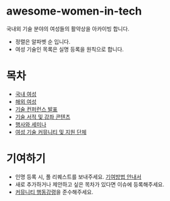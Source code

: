 # awesome-women-in-tech
국내외 기술 분야의 여성들의 활약상을 아카이빙 합니다.

* 정렬은 알파벳 순 입니다.
* 여성 기술인 목록은 실명 등록을 원칙으로 합니다.

# 목차
* [국내 여성](korean_women.md) 
* [해외 여성](abroad_women.md)
* [기술 컨퍼런스 발표](presentations.md)
* [기술 서적 및 강좌 콘텐츠](contents.md)
* [행사와 세미나](events.md)
* [여성 기술 커뮤니티 및 지원 단체](organization.md)

# 기여하기
* 인명 등록 시, 풀 리퀘스트를 보내주세요. [기여방법 안내서](contribution_guide.md)
* 새로 추가하거나 제안하고 싶은 목차가 있다면 이슈에 등록해주세요. 
* [커뮤니티 행동강령](code_of_conduct.md)을 준수해주세요.

